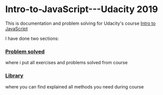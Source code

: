 # Intro-to-JavaScript---Udacity 2019
This is documentation and problem solving for Udacity's course [Intro to JavaScript](https://eu.udacity.com/course/intro-to-javascript--ud803)

I have done two sections:
### [Problem solved](https://github.com/KieeRt/Intro-to-JavaScript---Udacity/tree/master/Lesson%20N)
where i put all exercises and problems solved from course

### [Library](https://github.com/KieeRt/Intro-to-JavaScript---Udacity/tree/master/library)
where you can find explained all methods you need during course 

